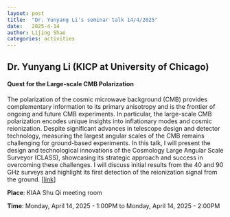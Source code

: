 ```yaml
---
layout: post
title:  "Dr. Yunyang Li's seminar talk 14/4/2025"
date:   2025-4-14
author: Lijing Shao
categories: activities
---
```


## Dr. Yunyang Li (KICP at University of Chicago)

#### Quest for the Large-scale CMB Polarization

The polarization of the cosmic microwave background (CMB) provides complementary information to its primary anisotropy and is the frontier of ongoing and future CMB experiments. In particular, the large-scale CMB polarization encodes unique insights into inflationary modes and cosmic reionization. Despite significant advances in telescope design and detector technology, measuring the largest angular scales of the CMB remains challenging for ground-based experiments. In this talk, I will present the design and technological innovations of the Cosmology Large Angular Scale Surveyor (CLASS), showcasing its strategic approach and success in overcoming these challenges. I will discuss initial results from the 40 and 90 GHz surveys and highlight its first detection of the reionization signal from the ground.
[[link](https://kiaa.pku.edu.cn/info/1025/10035.htm)]

**Place**: KIAA Shu Qi meeting room

**Time**: Monday, April 14, 2025 - 1:00PM to Monday, April 14, 2025 - 2:00PM
